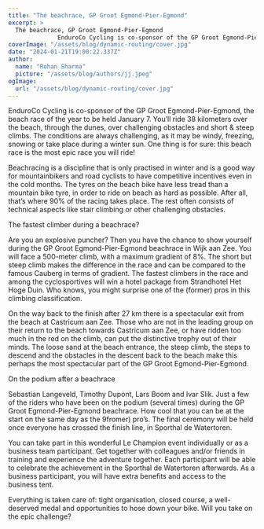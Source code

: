 ```yaml
---
title: "Thé beachrace, GP Groot Egmond-Pier-Egmond"
excerpt: >
  Thé beachrace, GP Groot Egmond-Pier-Egmond
              EnduroCo Cycling is co-sponsor of the GP Groot Egmond-Pier-Egmond, the beach race of the year to be held January 7. You’ll ride 38 kilometers ove
coverImage: "/assets/blog/dynamic-routing/cover.jpg"
date: "2024-01-21T19:00:22.337Z"
author:
  name: "Rohan Sharma"
  picture: "/assets/blog/authors/jj.jpeg"
ogImage:
  url: "/assets/blog/dynamic-routing/cover.jpg"
---
```


EnduroCo Cycling is co-sponsor of the GP Groot Egmond-Pier-Egmond, the beach race of the year to be held January 7. You’ll ride 38 kilometers over the beach, through the dunes, over challenging obstacles and short & steep climbs. The conditions are always challenging, as it may be windy, freezing, snowing or take place during a winter sun. One thing is for sure: this beach race is the most epic race you will ride!

Beachracing is a discipline that is only practised in winter and is a good way for mountainbikers and road cyclists to have competitive incentives even in the cold months. The tyres on the beach bike have less tread than a mountain bike tyre, in order to ride on beach as hard as possible. After all, that’s where 90% of the racing takes place. The rest often consists of technical aspects like stair climbing or other challenging obstacles.

The fastest climber during a beachrace?

Are you an explosive puncher? Then you have the chance to show yourself during the GP Groot Egmond-Pier-Egmond beachrace in Wijk aan Zee. You will face a 500-meter climb, with a maximum gradient of 8%. The short but steep climb makes the difference in the race and can be compared to the famous Cauberg in terms of gradient. The fastest climbers in the race and among the cyclosportives will win a hotel package from Strandhotel Het Hoge Duin. Who knows, you might surprise one of the (former) pros in this climbing classification.

On the way back to the finish after 27 km there is a spectacular exit from the beach at Castricum aan Zee. Those who are not in the leading group on their return to the beach towards Castricum aan Zee, or have ridden too much in the red on the climb, can put the distinctive trophy out of their minds. The loose sand at the beach entrance, the steep climb, the steps to descend and the obstacles in the descent back to the beach make this perhaps the most spectacular part of the GP Groot Egmond-Pier-Egmond.

On the podium after a beachrace

Sebastian Langeveld, Timothy Dupont, Lars Boom and Ivar Slik. Just a few of the riders who have been on the podium (several times) during the GP Groot Egmond-Pier-Egmond beachrace. How cool that you can be at the start on the same day as the 9fromer) pro’s. The final ceremony will be held once everyone has crossed the finish line, in Sporthal de Watertoren.

You can take part in this wonderful Le Champion event individually or as a business team participant. Get together with colleagues and/or friends in training and experience the adventure together. Each participant will be able to celebrate the achievement in the Sporthal de Watertoren afterwards. As a business participant, you will have extra benefits and access to the business tent.

Everything is taken care of: tight organisation, closed course, a well-deserved medal and opportunities to hose down your bike. Will you take on the epic challenge?